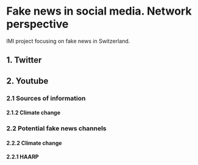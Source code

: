 # Fake news in social media. Network perspective
IMI project focusing on fake news in Switzerland.

## 1. Twitter

## 2. Youtube

### 2.1 Sources of information

#### 2.1.2 Climate change

### 2.2 Potential fake news channels

#### 2.2.2 Climate change

#### 2.2.1 HAARP
